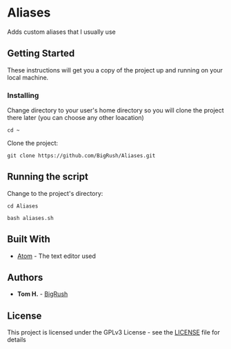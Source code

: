 # Aliases

Adds custom aliases that I usually use




## Getting Started

These instructions will get you a copy of the project up and running on your local machine.





### Installing

Change directory to your user's home directory
so you will clone the project there later (you can choose any other loacation) 

```
cd ~
```

Clone the project:

```
git clone https://github.com/BigRush/Aliases.git
```



## Running the script

Change to the project's directory:

```
cd Aliases
```

```
bash aliases.sh
```


## Built With

* [Atom](https://atom.io/) - The text editor used


## Authors

* **Tom H.** - [BigRush](https://github.com/bigrush)


## License

This project is licensed under the GPLv3 License - see the [LICENSE](https://github.com/BigRush/Aliases/blob/master/LICENSE) file for details
